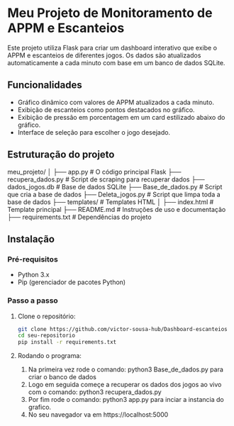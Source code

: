 # Meu Projeto de Monitoramento de APPM e Escanteios

Este projeto utiliza Flask para criar um dashboard interativo que exibe o APPM e escanteios de diferentes jogos. Os dados são atualizados automaticamente a cada minuto com base em um banco de dados SQLite.

## Funcionalidades

- Gráfico dinâmico com valores de APPM atualizados a cada minuto.
- Exibição de escanteios como pontos destacados no gráfico.
- Exibição de pressão em porcentagem em um card estilizado abaixo do gráfico.
- Interface de seleção para escolher o jogo desejado.

## Estruturação do projeto
meu_projeto/
│
├── app.py                     # O código principal Flask
├── recupera_dados.py           # Script de scraping para recuperar dados
├── dados_jogos.db              # Base de dados SQLite
├── Base_de_dados.py            # Script que cria a base de dados
├── Deleta_jogos.py             # Script que limpa toda a base de dados
├── templates/                  # Templates HTML
│   ├── index.html              # Template principal
├── README.md                   # Instruções de uso e documentação
├── requirements.txt            # Dependências do projeto



## Instalação

### Pré-requisitos

- Python 3.x
- Pip (gerenciador de pacotes Python)

### Passo a passo

1. Clone o repositório:

   ```bash
   git clone https://github.com/victor-sousa-hub/Dashboard-escanteios
   cd seu-repositorio
   pip install -r requirements.txt
2. Rodando o programa:
    1. Na primeira vez rode o comando: python3 Base_de_dados.py para criar o banco de dados
    2. Logo em seguida começe a recuperar os dados dos jogos ao vivo com o comando: python3 recupera_dados.py
    3. Por fim rode o comando: python3 app.py para inciar a instancia do grafico.
    4. No seu navegador va em https://localhost:5000


